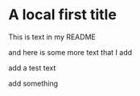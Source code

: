 # A local first title

This is text in my README

and here is some more text that I add

add a test text

add something